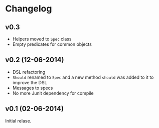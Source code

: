 # Changelog

## v0.3

- Helpers moved to `Spec` class
- Empty predicates for common objects

## v0.2 (12-06-2014)

- DSL refactoring
- `Should` renamed to `Spec` and a new method `should` was added to it to
  improve the DSL
- Messages to specs
- No more Junit dependency for compile

## v0.1 (02-06-2014)

Initial relase.